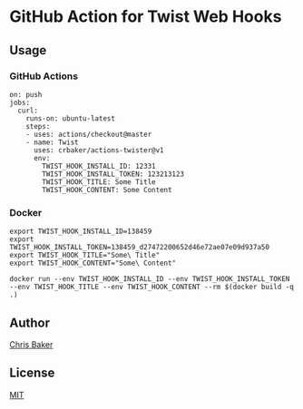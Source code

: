 # GitHub Action for Twist Web Hooks

## Usage

### GitHub Actions
```
on: push
jobs:
  curl:
    runs-on: ubuntu-latest
    steps:
    - uses: actions/checkout@master
    - name: Twist
      uses: crbaker/actions-twister@v1
      env:
        TWIST_HOOK_INSTALL_ID: 12331
        TWIST_HOOK_INSTALL_TOKEN: 123213123
        TWIST_HOOK_TITLE: Some Title
        TWIST_HOOK_CONTENT: Some Content
```

### Docker
```
export TWIST_HOOK_INSTALL_ID=138459
export TWIST_HOOK_INSTALL_TOKEN=138459_d27472200652d46e72ae07e09d937a50
export TWIST_HOOK_TITLE="Some\ Title"
export TWIST_HOOK_CONTENT="Some\ Content"

docker run --env TWIST_HOOK_INSTALL_ID --env TWIST_HOOK_INSTALL_TOKEN --env TWIST_HOOK_TITLE --env TWIST_HOOK_CONTENT --rm $(docker build -q .)
```


## Author
[Chris Baker](https://github.com/crbaker)


## License
[MIT](https://wei.mit-license.org)
